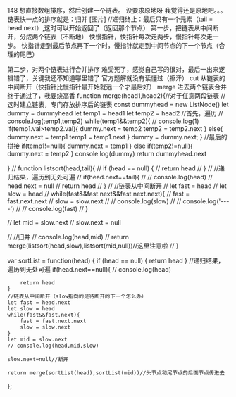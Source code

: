 148
想直接数组排序，然后创建一个链表。
没要求原地呀
我觉得还是原地吧。。。
链表快一点的排序就是：归并
[图片]
//递归终止：最后只有一个元素（tail = head.next）,这时可以开始返回了（返回那个节点）
第一步，把链表从中间断开，分成两个链表（不断地）
快慢指针，快指针每次走两步，慢指针每次走一步。
快指针走到最后节点再下一个时，慢指针就走到中间节点的下一个节点（合理的尾巴）

第二步，对两个链表进行合并排序
难受死了，感觉自己写的很对，最后一出来逻辑错了，关键我还不知道哪里错了
官方题解就没有读懂过（擦汗）
cut
从链表的中间断开（快指针比慢指针最开始就远一个才最后好）
merge
进去两个链表合并
终于通过了，我要烧高香
function merge(head1,head2){//对于任意两段链表
    //这时建立链表，专门存放排序后的链表
    const dummyhead = new ListNode()
    let dummy = dummyhead
    let temp1 = head1
    let temp2 = head2
    //首先，遍历
    // console.log(temp1,temp2)
    while(temp1&&temp2){
        // console.log(1)
        if(temp1.val>temp2.val){
            dummy.next = temp2
            temp2 = temp2.next
        }
        else{
            dummy.next = temp1
            temp1 = temp1.next
        }
        dummy = dummy.next;
    }
    //最后的拼接
    if(temp1!=null){
        dummy.next = temp1
    }
    else if(temp2!=null){
        dummy.next = temp2
    }
    console.log(dummy)
    return dummyhead.next
    
}
// function listsort(head,tail){
//     if (head == null) {
//         return head
//     }
//     //递归结果，遍历到无处可遍
//     if(head.next==tail){
//         // console.log(head)
//         head.next = null
//         return head
//     }
//     //链表从中间断开
//     let fast = head
//     let slow = head
//     while(fast&&fast.next&&fast.next.next){
//         fast = fast.next.next
//         slow = slow.next
//         // console.log(slow)
//         // console.log('----')
//         // console.log(fast)
//     }
    
//    let mid = slow.next
//     slow.next = null
    
    
//     //归并
//     console.log(head,mid)
//     return merge(listsort(head,slow),listsort(mid,null))//这里注意啦
// }

var sortList = function(head) {
    if (head == null) {
        return head
    }
    //递归结果，遍历到无处可遍
    if(head.next==null){
        // console.log(head)

        return head
    }
    //链表从中间断开（slow指向的是待断开的下一个怎么办）
    let fast = head.next
    let slow = head
    while(fast&&fast.next){
        fast = fast.next.next
        slow = slow.next
    }
    let mid = slow.next
    // console.log(head,mid,slow)

    slow.next=null//断开

    return merge(sortList(head),sortList(mid))//头节点和尾节点的后面节点传进去

};